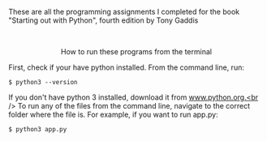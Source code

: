 These are all the programming assignments I completed for the book "Starting out with Python", fourth edition by Tony Gaddis

<br />

<p align="center">How to run these programs from the terminal</p>
First, check if your have python installed. From the command line, run:

```
$ python3 --version
```

If you don't have python 3 installed, download it from www.python.org.<br />
To run any of the files from the command line, navigate to the correct folder where the file is.
For example, if you want to run app.py:
```
$ python3 app.py
```

